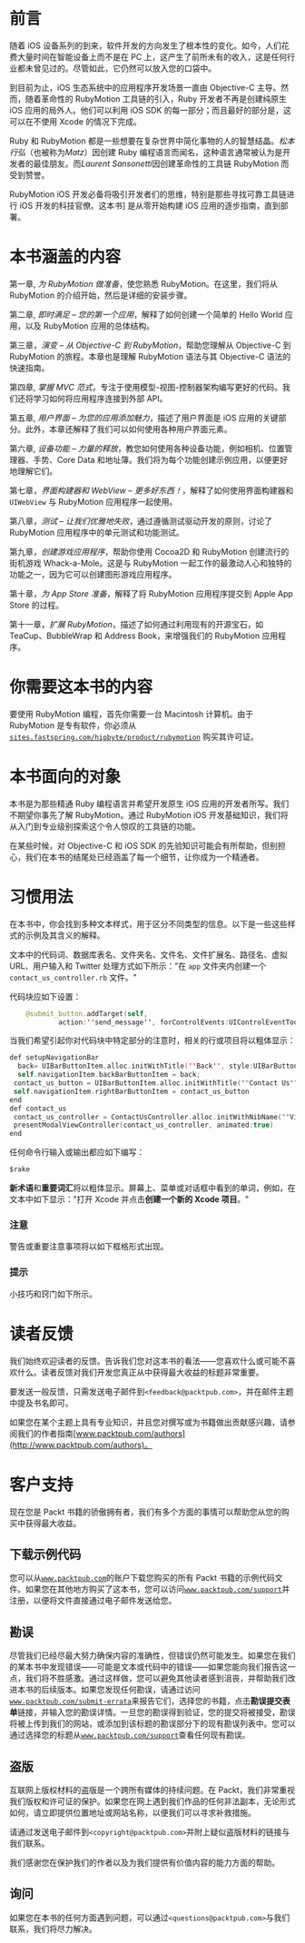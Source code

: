 # 前言

随着 iOS 设备系列的到来，软件开发的方向发生了根本性的变化。如今，人们花费大量时间在智能设备上而不是在 PC 上，这产生了前所未有的收入，这是任何行业都未曾见过的。尽管如此，它仍然可以放入您的口袋中。

到目前为止，iOS 生态系统中的应用程序开发场景一直由 Objective-C 主导。然而，随着革命性的 RubyMotion 工具链的引入，Ruby 开发者不再是创建纯原生 iOS 应用的局外人。他们可以利用 iOS SDK 的每一部分；而且最好的部分是，这可以在不使用 Xcode 的情况下完成。

Ruby 和 RubyMotion 都是一些想要在复杂世界中简化事物的人的智慧结晶。*松本行弘*（也被称为*Matz*）因创建 Ruby 编程语言而闻名，这种语言通常被认为是开发者的最佳朋友。而*Laurent Sansonetti*因创建革命性的工具链 RubyMotion 而受到赞誉。

RubyMotion iOS 开发必备将吸引开发者们的思维，特别是那些寻找可靠工具链进行 iOS 开发的科技官僚。这本书] 是从零开始构建 iOS 应用的逐步指南，直到部署。

# 本书涵盖的内容

第一章, *为 RubyMotion 做准备*，使您熟悉 RubyMotion。在这里，我们将从 RubyMotion 的介绍开始，然后是详细的安装步骤。

第二章, *即时满足 – 您的第一个应用*，解释了如何创建一个简单的 Hello World 应用，以及 RubyMotion 应用的总体结构。

第三章，*演变 – 从 Objective-C 到 RubyMotion*，帮助您理解从 Objective-C 到 RubyMotion 的旅程。本章也是理解 RubyMotion 语法与其 Objective-C 语法的快速指南。

第四章, *掌握 MVC 范式*，专注于使用模型-视图-控制器架构编写更好的代码。我们还将学习如何将应用程序连接到外部 API。

第五章, *用户界面 – 为您的应用添加魅力*，描述了用户界面是 iOS 应用的关键部分。此外，本章还解释了我们可以如何使用各种用户界面元素。

第六章, *设备功能 – 力量的释放*，教您如何使用各种设备功能，例如相机、位置管理器、手势、Core Data 和地址簿。我们将为每个功能创建示例应用，以便更好地理解它们。

第七章，*界面构建器和 WebView – 更多好东西！*，解释了如何使用界面构建器和 `UIWebView` 与 RubyMotion 应用程序一起使用。

第八章，*测试 – 让我们优雅地失败*，通过遵循测试驱动开发的原则，讨论了 RubyMotion 应用程序中的单元测试和功能测试。

第九章，*创建游戏应用程序*，帮助你使用 Cocoa2D 和 RubyMotion 创建流行的街机游戏 Whack-a-Mole。这是与 RubyMotion 一起工作的最激动人心和独特的功能之一，因为它可以创建图形游戏应用程序。

第十章，*为 App Store 准备*，解释了将 RubyMotion 应用程序提交到 Apple App Store 的过程。

第十一章，*扩展 RubyMotion*，描述了如何通过利用现有的开源宝石，如 TeaCup、BubbleWrap 和 Address Book，来增强我们的 RubyMotion 应用程序。

# 你需要这本书的内容

要使用 RubyMotion 编程，首先你需要一台 Macintosh 计算机。由于 RubyMotion 是专有软件，你必须从 [`sites.fastspring.com/hipbyte/product/rubymotion`](http://sites.fastspring.com/hipbyte/product/rubymotion) 购买其许可证。

# 本书面向的对象

本书是为那些精通 Ruby 编程语言并希望开发原生 iOS 应用的开发者所写。我们不期望你事先了解 RubyMotion。通过 RubyMotion iOS 开发基础知识，我们将从入门到专业级别探索这个令人惊叹的工具链的功能。

在某些时候，对 Objective-C 和 iOS SDK 的先验知识可能会有所帮助，但别担心，我们在本书的结尾处已经涵盖了每一个细节，让你成为一个精通者。

# 习惯用法

在本书中，你会找到多种文本样式，用于区分不同类型的信息。以下是一些这些样式的示例及其含义的解释。

文本中的代码词、数据库表名、文件夹名、文件名、文件扩展名、路径名、虚拟 URL、用户输入和 Twitter 处理方式如下所示："在 `app` 文件夹内创建一个 `contact_us_controller.rb` 文件。"

代码块应如下设置：

```swift
    @submit_button.addTarget(self,
            action:''send_message'', forControlEvents:UIControlEventTouchUpInside)
```

当我们希望引起你对代码块中特定部分的注意时，相关的行或项目将以粗体显示：

```swift
def setupNavigationBar
  back= UIBarButtonItem.alloc.initWithTitle(''Back'', style:UIBarButtonItemStylePlain,target:nil ,action:nil)
  self.navigationItem.backBarButtonItem = back;
 contact_us_button = UIBarButtonItem.alloc.initWithTitle(""Contact Us"", style:UIBarButtonItemStylePlain ,target:self, action:""contact_us"")
 self.navigationItem.rightBarButtonItem = contact_us_button
end
def contact_us
 contact_us_controller = ContactUsController.alloc.initWithNibName(""ViewController"", bundle:nil)
 presentModalViewController(contact_us_controller, animated:true)
end
```

任何命令行输入或输出都应如下编写：

```swift
$rake

```

**新术语**和**重要词汇**将以粗体显示。屏幕上、菜单或对话框中看到的单词，例如，在文本中如下显示："打开 Xcode 并点击**创建一个新的 Xcode 项目**。"

### 注意

警告或重要注意事项将以如下框格形式出现。

### 提示

小技巧和窍门如下所示。

# 读者反馈

我们始终欢迎读者的反馈。告诉我们您对这本书的看法——您喜欢什么或可能不喜欢什么。读者反馈对我们开发您真正从中获得最大收益的标题非常重要。

要发送一般反馈，只需发送电子邮件到`<feedback@packtpub.com>`，并在邮件主题中提及书名即可。

如果您在某个主题上具有专业知识，并且您对撰写或为书籍做出贡献感兴趣，请参阅我们的作者指南[www.packtpub.com/authors](http://www.packtpub.com/authors)。

# 客户支持

现在您是 Packt 书籍的骄傲拥有者，我们有多个方面的事情可以帮助您从您的购买中获得最大收益。

## 下载示例代码

您可以从[`www.packtpub.com`](http://www.packtpub.com)的账户下载您购买的所有 Packt 书籍的示例代码文件。如果您在其他地方购买了这本书，您可以访问[`www.packtpub.com/support`](http://www.packtpub.com/support)并注册，以便将文件直接通过电子邮件发送给您。

## 勘误

尽管我们已经尽最大努力确保内容的准确性，但错误仍然可能发生。如果您在我们的某本书中发现错误——可能是文本或代码中的错误——如果您能向我们报告这一点，我们将不胜感激。通过这样做，您可以避免其他读者感到沮丧，并帮助我们改进本书的后续版本。如果您发现任何勘误，请通过访问[`www.packtpub.com/submit-errata`](http://www.packtpub.com/submit-errata)来报告它们，选择您的书籍，点击**勘误****提交****表单**链接，并输入您的勘误详情。一旦您的勘误得到验证，您的提交将被接受，勘误将被上传到我们的网站，或添加到该标题的勘误部分下的现有勘误列表中。您可以通过选择您的标题从[`www.packtpub.com/support`](http://www.packtpub.com/support)查看任何现有勘误。

## 盗版

互联网上版权材料的盗版是一个跨所有媒体的持续问题。在 Packt，我们非常重视我们版权和许可证的保护。如果您在网上遇到我们作品的任何非法副本，无论形式如何，请立即提供位置地址或网站名称，以便我们可以寻求补救措施。

请通过发送电子邮件到`<copyright@packtpub.com>`并附上疑似盗版材料的链接与我们联系。

我们感谢您在保护我们的作者以及为我们提供有价值内容的能力方面的帮助。

## 询问

如果您在本书的任何方面遇到问题，可以通过`<questions@packtpub.com>`与我们联系，我们将尽力解决。
